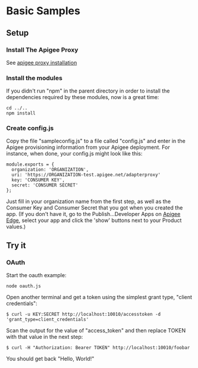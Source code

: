 Basic Samples
=============

Setup
-----

### Install The Apigee Proxy

See [apigee proxy installation](../../proxy/README.md)

### Install the modules

If you didn't run "npm" in the parent directory in order to install the dependencies required by
these modules, now is a great time:

    cd ../..
    npm install

### Create config.js

Copy the file "sampleconfig.js" to a file called "config.js" and enter in the Apigee
provisioning information from your Apigee deployment. For instance, when done, your config.js might look like this:

    module.exports = {
      organization: 'ORGANIZATION',
      uri: 'https://ORGANIZATION-test.apigee.net/adapterproxy'
      key: 'CONSUMER KEY',
      secret: 'CONSUMER SECRET'
    };

Just fill in your organization name from the first step, as well as the Consumer Key and Consumer Secret that you got when you created the app. (If you don't have it, go to the Publish...Developer Apps on [Apigee Edge](enterprise.apigee.com), select your app and click the 'show' buttons next to your Product values.)

Try it
------

### OAuth
Start the oauth example:

    node oauth.js

Open another terminal and get a token using the simplest grant type, "client credentials":

    $ curl -u KEY:SECRET http://localhost:10010/accesstoken -d 'grant_type=client_credentials'

Scan the output for the value of "access_token" and then replace TOKEN with that value in the next step:

    $ curl -H "Authorization: Bearer TOKEN" http://localhost:10010/foobar

You should get back "Hello, World!"
